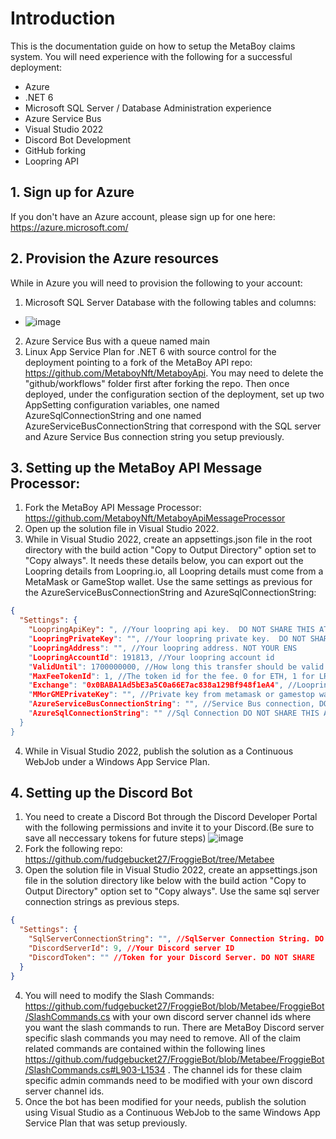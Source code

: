# Introduction
This is the documentation guide on how to setup the MetaBoy claims system. You will need experience with the following for a successful deployment:

- Azure
- .NET 6
- Microsoft SQL Server / Database Administration experience
- Azure Service Bus
- Visual Studio 2022
- Discord Bot Development
- GitHub forking
- Loopring API

## 1. Sign up for Azure
If you don't have an Azure account, please sign up for one here: https://azure.microsoft.com/

## 2. Provision the Azure resources
While in Azure you will need to provision the following to your account:

1. Microsoft SQL Server Database with the following tables and columns:
- ![image](https://user-images.githubusercontent.com/5258063/202931174-3af41ea3-cdca-4143-b0a4-c735915e5fe1.png)
2. Azure Service Bus with a queue named main
3. Linux App Service Plan for .NET 6 with source control for the deployment pointing to a fork of the MetaBoy API repo: https://github.com/MetaboyNft/MetaboyApi. You may need to delete the "github/workflows" folder first after forking the repo. Then once deployed, under the configuration section of the deployment, set up two AppSetting configuration variables, one named AzureSqlConnectionString and one named AzureServiceBusConnectionString that correspond with the SQL server and Azure Service Bus connection string you setup previously.

 ## 3. Setting up the MetaBoy API Message Processor:
1. Fork the MetaBoy API Message Processor: https://github.com/MetaboyNft/MetaboyApiMessageProcessor
2. Open up the solution file in Visual Studio 2022. 
3. While in Visual Studio 2022, create an appsettings.json file in the root directory with the build action "Copy to Output Directory" option set to "Copy always". It needs these details below, you can export out the Loopring details from Loopring.io, all Loopring details must come from a MetaMask or GameStop wallet. Use the same settings as previous for the AzureServiceBusConnectionString and AzureSqlConnectionString:
```json
{
  "Settings": {
    "LoopringApiKey": ", //Your loopring api key.  DO NOT SHARE THIS AT ALL.
    "LoopringPrivateKey": "", //Your loopring private key.  DO NOT SHARE THIS AT ALL.
    "LoopringAddress": "", //Your loopring address. NOT YOUR ENS
    "LoopringAccountId": 191813, //Your loopring account id
    "ValidUntil": 1700000000, //How long this transfer should be valid for. Shouldn't have to change this value
    "MaxFeeTokenId": 1, //The token id for the fee. 0 for ETH, 1 for LRC
    "Exchange": "0x0BABA1Ad5bE3a5C0a66E7ac838a129Bf948f1eA4", //Loopring Exchange address,
    "MMorGMEPrivateKey": "", //Private key from metamask or gamestop wallet. DO NOT SHARE THIS AT ALL.
    "AzureServiceBusConnectionString": "", //Service Bus connection, DO NOT SHARE THIS AT ALL
    "AzureSqlConnectionString": "" //Sql Connection DO NOT SHARE THIS AT ALL
  }
}
```
4. While in Visual Studio 2022, publish the solution as a Continuous WebJob under a Windows App Service Plan.

## 4. Setting up the Discord Bot
1. You need to create a Discord Bot through the Discord Developer Portal with the following permissions and invite it to your Discord.(Be sure to save all neccessary tokens for future steps)
![image](https://user-images.githubusercontent.com/5258063/202933785-d37aee16-6e17-4031-9aeb-aec8dfe9a2fd.png)
2. Fork the following repo: https://github.com/fudgebucket27/FroggieBot/tree/Metabee 
3. Open the solution file in Visual Studio 2022, create an appsettings.json file in the solution directory like below with the build action "Copy to Output Directory" option set to "Copy always". Use the same sql server connection strings as previous steps.
```json
{
  "Settings": {
    "SqlServerConnectionString": "", //SqlServer Connection String. DO NOT SHARE
    "DiscordServerId": 9, //Your Discord server ID
    "DiscordToken": "" //Token for your Discord Server. DO NOT SHARE
  }
}
```
4. You will need to modify the Slash Commands: https://github.com/fudgebucket27/FroggieBot/blob/Metabee/FroggieBot/SlashCommands.cs with your own discord server channel ids where you want the slash commands to run. There are MetaBoy Discord server specific slash commands you may need to remove. All of the claim related commands are contained within the following lines https://github.com/fudgebucket27/FroggieBot/blob/Metabee/FroggieBot/SlashCommands.cs#L903-L1534 . The channel ids for these claim specific admin commands need to be modified with your own discord server channel ids.
5. Once the bot has been modified for your needs, publish the solution using Visual Studio as a Continuous WebJob to the same Windows App Service Plan that was setup previously.
